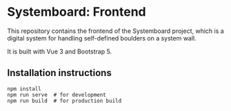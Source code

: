 # Systemboard: Frontend

This repository contains the frontend of the Systemboard project, which is a digital system for handling self-defined
boulders on a system wall.

It is built with Vue 3 and Bootstrap 5.

## Installation instructions

```
npm install
npm run serve  # for development
npm run build  # for production build
```
